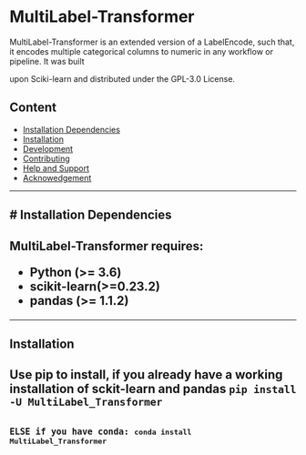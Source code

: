 # MultiLabel-Transformer

MultiLabel-Transformer is an extended version of a LabelEncode, such that, it encodes multiple categorical columns to numeric in any workflow or pipeline. It was built 

upon Sciki-learn and distributed under the GPL-3.0 License.


## Content
- <a href='#Installation Dependencies'>Installation Dependencies<a/>
- <a href='#Installation Dependencies'>Installation
- <a href='#Development'>Development<a/>
- <a href='#Contributing'>Contributing<a/>
- <a href='#Help and Support'>Help and Support<a/>
- <a href='#Acknowedgement'>Acknowedgement<a/>
 
 -----------------------------------------------
<h2 id = 'Installation Dependencies'> # Installation Dependencies <h2/>

MultiLabel-Transformer requires:

- Python (>= 3.6)
- scikit-learn(>=0.23.2)
- pandas (>= 1.1.2)

 -----------------------------------------------
<h2 id = 'Installation'> Installation <h2/>
Use pip to install, if you already have a working installation of sckit-learn and pandas
<code>pip install -U MultiLabel_Transformer<code/>

ELSE if you have conda:
<code>conda install MultiLabel_Transformer<code/>

